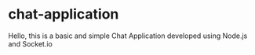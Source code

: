 # chat-application
Hello, this is a basic and simple Chat Application developed using Node.js and Socket.io
